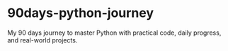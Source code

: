 # 90days-python-journey
My 90 days journey to master Python with practical code, daily progress, and real-world projects.
